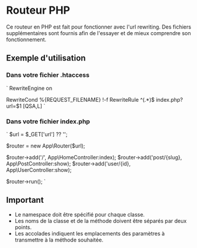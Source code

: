 # Routeur PHP

Ce routeur en PHP est fait pour fonctionner avec l'url rewriting.
Des fichiers supplémentaires sont fournis afin de l'essayer et de mieux comprendre son fonctionnement.

## Exemple d'utilisation

### Dans votre fichier .htaccess

`
RewriteEngine on

RewriteCond %{REQUEST_FILENAME} !-f
RewriteRule ^(.*)$ index.php?url=$1 [QSA,L]
`

### Dans votre fichier index.php

`
$url = $_GET['url'] ?? '';

$router = new App\Router($url);

$router->add('/', App\HomeController:index);
$router->add('post/{slug}, App\PostController:show);
$router->add('user/{id}, App\UserController:show);

$router->run();
`

## Important

* Le namespace doit être spécifié pour chaque classe.
* Les noms de la classe et de la méthode doivent être séparés par deux points.
* Les accolades indiquent les emplacements des paramètres à transmettre à la méthode souhaitée.